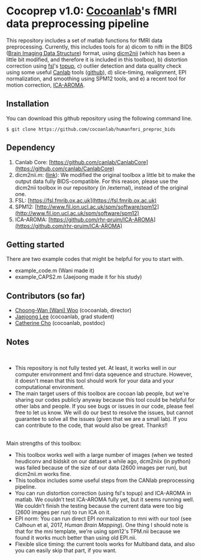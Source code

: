 # Cocoprep v1.0: [Cocoanlab](https://cocoanlab.github.io)'s fMRI data preprocessing pipeline

This repository includes a set of matlab functions for fMRI data preprocessing. Currently, this includes tools for a) dicom to nifti in the BIDS ([Brain Imaging Data Structure](http://bids.neuroimaging.io)) format, using [dicm2nii](https://www.mathworks.com/matlabcentral/fileexchange/42997-dicom-to-nifti-converter--nifti-tool-and-viewer) (which has been a little bit modified, and therefore it is included in this toolbox), b) distortion correction using [fsl](https://fsl.fmrib.ox.ac.uk)'s [topup](https://fsl.fmrib.ox.ac.uk/fsl/fslwiki/topup), c) outlier detection and data quality check using some useful [Canlab](http://wagerlab.colorado.edu/) tools ([github](https://github.com/canlab)), d) slice-timing, realignment, EPI normalization, and smoothing using SPM12 tools, and e) a recent tool for motion correction, [ICA-AROMA](https://github.com/rhr-pruim/ICA-AROMA).



## Installation
	
You can download this github repository using the following command line. 

	$ git clone https://github.com/cocoanlab/humanfmri_preproc_bids

## Dependency

1. Canlab Core: [https://github.com/canlab/CanlabCore](https://github.com/canlab/CanlabCore)
2. dicm2nii.m: ([link](https://www.mathworks.com/matlabcentral/fileexchange/42997-dicom-to-nifti-converter--nifti-tool-and-viewer)): We modified the original toolbox a little bit to make the output data fully BIDS-compatible. For this reason, please use the dicm2nii toolbox in our repository (in /external), instead of the original one. 
3. FSL: [https://fsl.fmrib.ox.ac.uk](https://fsl.fmrib.ox.ac.uk)
4. SPM12: [http://www.fil.ion.ucl.ac.uk/spm/software/spm12](http://www.fil.ion.ucl.ac.uk/spm/software/spm12)
5. ICA-AROMA: [https://github.com/rhr-pruim/ICA-AROMA](https://github.com/rhr-pruim/ICA-AROMA)

## Getting started

There are two example codes that might be helpful for you to start with.

- example\_code.m (Wani made it)
- example\_CAPS2.m (Jaejoong made it for his study)


## Contributors (so far)

- [Choong-Wan (Wani) Woo](https://github.com/wanirepo) (cocoanlab, director) 
- [Jaejoong Lee](https://github.com/jaejoonglee92) (cocoanlab, grad student)
- [Catherine Cho](https://github.com/naturalcici) (cocoanlab, postdoc)


## Notes

<br>

- This repository is not fully tested yet. At least, it works well in our computer environment and fmri data sqeuence and structure. However, it doesn't mean that this tool should work for your data and your computational environment. 
- The main target users of this toolbox are cocoan lab people, but we're sharing our codes publicly anyway because this tool could be helpful for other labs and people. If you see bugs or issues in our code, please feel free to let us know. We will do our best to resolve the issues, but cannot guarantee to solve all the issues (given that we are a small lab). If you can contribute to the code, that would also be great. Thanks!!

<br> 
Main strengths of this toolbox:

- This toolbox works well with a large number of images (when we tested heudiconv and bidskit on our dataset a while ago, dcm2niix (in python) was failed because of the size of our data (2600 images per run), but dicm2nii.m works fine. 
- This toolbox includes some useful steps from the CANlab preprocessing pipeline.
- You can run distortion correction (using fsl's topup) and ICA-AROMA in matlab. We couldn’t test ICA-AROMA fully yet, but it seems running well. We couldn’t finish the testing because the current data were too big (2600 images per run) to run ICA on it. 
- EPI norm: You can run direct EPI normalization to mni with our tool (see Calhoun et al, 2017, *Human Brain Mapping*). One thing I should note is that for the mni template, we’re using spm12's TPM.nii because we found it works much better than using old EPI.nii. 
- Flexible slice timing: the current tools works for Multiband data, and also you can easily skip that part, if you want.


